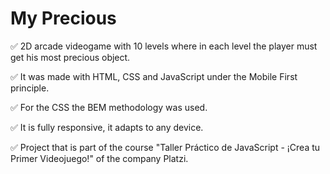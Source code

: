# My Precious
✅ 2D arcade videogame with 10 levels where in each level the player must get his most precious object.

✅ It was made with HTML, CSS and JavaScript under the Mobile First principle. 

✅ For the CSS the BEM methodology was used.

✅ It is fully responsive, it adapts to any device. 

✅ Project that is part of the course "Taller Práctico de JavaScript - ¡Crea tu Primer Videojuego!" of the company Platzi.
